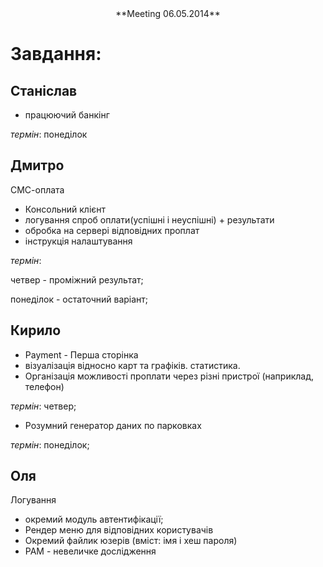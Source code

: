 <center>**Meeting 06.05.2014**</center>

Завдання:
======================

Станіслав
---------
* працюючий банкінг

<i>термін</i>: понеділок


Дмитро
------
СМС-оплата

* Консольний клієнт
* логування спроб оплати(успішні і неуспішні) + результати
* обробка на сервері відповідних проплат
* інструкція налаштування

<i>термін</i>: 

четвер - проміжний результат;

понеділок - остаточний варіант;


Кирило
------
* Payment - Перша сторінка
* візуалізація відносно карт та графіків. статистика.
* Організація можливості проплати через різні пристрої (наприклад, телефон)

<i>термін</i>: четвер;

* Розумний генератор даних по парковках

<i>термін</i>: понеділок;


Оля
---
Логування

* окремий модуль автентифікації;
* Рендер меню для відповідних користувачів
* Окремий файлик юзерів (вміст: імя і хеш пароля)
* PAM - невеличке дослідження






